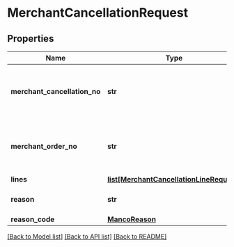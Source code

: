 # MerchantCancellationRequest

## Properties
Name | Type | Description | Notes
------------ | ------------- | ------------- | -------------
**merchant_cancellation_no** | **str** | The unique cancellation reference used by the Merchant (sku). | 
**merchant_order_no** | **str** | The unique order reference used by the Merchant (sku). | 
**lines** | [**list[MerchantCancellationLineRequest]**](MerchantCancellationLineRequest.md) |  | 
**reason** | **str** | Reason for cancellation (text). | [optional] 
**reason_code** | [**MancoReason**](MancoReason.md) |  | [optional] 

[[Back to Model list]](../README.md#documentation-for-models) [[Back to API list]](../README.md#documentation-for-api-endpoints) [[Back to README]](../README.md)

